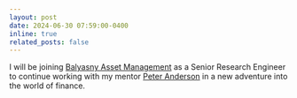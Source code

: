 ```yaml
---
layout: post
date: 2024-06-30 07:59:00-0400
inline: true
related_posts: false
---
```



I will be joining [Balyasny Asset Management](https://www.bamfunds.com/) as a Senior Research Engineer to continue working with my mentor [Peter Anderson](https://panderson.me/) in a new adventure into the world of finance.
